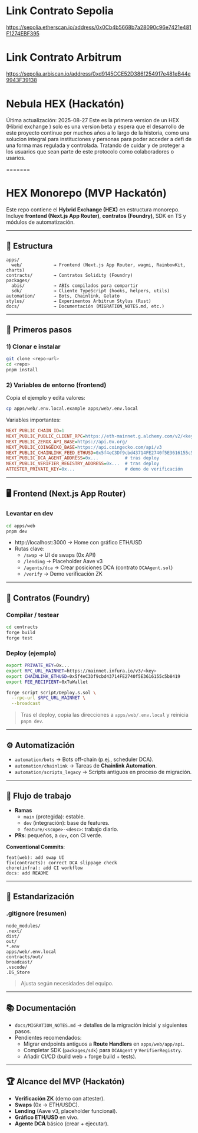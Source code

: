 # Link Contrato Sepolia
https://sepolia.etherscan.io/address/0x0Cb4b5668b7a28090c96e7421e481F1274EBF395
# Link Contrato Arbitrum
https://sepolia.arbiscan.io/address/0xd9145CCE52D386f254917e481eB44e9943F39138

# Nebula HEX (Hackatón)
Última actualización: 2025-08-27
Este es la primera version de un HEX (Hibrid exchange ) 
solo es una version beta y  espera que el desarrollo de este proyecto continue por muchos años 
a lo largo de la historia, como una solucion integral para instituciones y personas 
para poder acceder a defi de una forma mas regulada y controlada.
Tratando de cuidar y de proteger a los usuarios que 
sean parte de este protocolo como colaboradores o usarios.

=======
# HEX Monorepo (MVP Hackatón)

Este repo contiene el **Hybrid Exchange (HEX)** en estructura monorepo.  
Incluye **frontend (Next.js App Router)**, **contratos (Foundry)**, SDK en TS y módulos de automatización.

---

## 📂 Estructura

```
apps/
  web/            → Frontend (Next.js App Router, wagmi, RainbowKit, charts)
contracts/        → Contratos Solidity (Foundry)
packages/
  abis/           → ABIs compilados para compartir
  sdk/            → Cliente TypeScript (hooks, helpers, utils)
automation/       → Bots, Chainlink, Gelato
stylus/           → Experimentos Arbitrum Stylus (Rust)
docs/             → Documentación (MIGRATION_NOTES.md, etc.)
```

---

## 🚀 Primeros pasos

### 1) Clonar e instalar
```bash
git clone <repo-url>
cd <repo>
pnpm install
```

### 2) Variables de entorno (frontend)
Copia el ejemplo y edita valores:
```bash
cp apps/web/.env.local.example apps/web/.env.local
```

Variables importantes:
```ini
NEXT_PUBLIC_CHAIN_ID=1
NEXT_PUBLIC_PUBLIC_CLIENT_RPC=https://eth-mainnet.g.alchemy.com/v2/<key>
NEXT_PUBLIC_ZEROX_API_BASE=https://api.0x.org/
NEXT_PUBLIC_COINGECKO_BASE=https://api.coingecko.com/api/v3
NEXT_PUBLIC_CHAINLINK_FEED_ETHUSD=0x5f4eC3Df9cbd43714FE2740f5E3616155c5b8419
NEXT_PUBLIC_DCA_AGENT_ADDRESS=0x...          # tras deploy
NEXT_PUBLIC_VERIFIER_REGISTRY_ADDRESS=0x...  # tras deploy
ATTESTER_PRIVATE_KEY=0x...                   # demo de verificación
```

---

## 🖥️ Frontend (Next.js App Router)

### Levantar en dev
```bash
cd apps/web
pnpm dev
```

- http://localhost:3000 → Home con gráfico ETH/USD  
- Rutas clave:
  - `/swap` → UI de swaps (0x API)
  - `/lending` → Placeholder Aave v3
  - `/agents/dca` → Crear posiciones DCA (contrato `DCAAgent.sol`)
  - `/verify` → Demo verificación ZK

---

## 🔗 Contratos (Foundry)

### Compilar / testear
```bash
cd contracts
forge build
forge test
```

### Deploy (ejemplo)
```bash
export PRIVATE_KEY=0x...
export RPC_URL_MAINNET=https://mainnet.infura.io/v3/<key>
export CHAINLINK_ETHUSD=0x5f4eC3Df9cbd43714FE2740f5E3616155c5b8419
export FEE_RECIPIENT=0xTuWallet

forge script script/Deploy.s.sol \
  --rpc-url $RPC_URL_MAINNET \
  --broadcast
```

> Tras el deploy, copia las direcciones a `apps/web/.env.local` y reinicia `pnpm dev`.

---

## ⚙️ Automatización

- `automation/bots` → Bots off-chain (p.ej., scheduler DCA).
- `automation/chainlink` → Tareas de **Chainlink Automation**.
- `automation/scripts_legacy` → Scripts antiguos en proceso de migración.

---

## 🤝 Flujo de trabajo

- **Ramas**
  - `main` (protegida): estable.
  - `dev` (integración): base de features.
  - `feature/<scope>-<desc>`: trabajo diario.
- **PRs**: pequeños, a `dev`, con CI verde.

**Conventional Commits**:
```
feat(web): add swap UI
fix(contracts): correct DCA slippage check
chore(infra): add CI workflow
docs: add README
```

---

## 🧱 Estandarización

### .gitignore (resumen)
```
node_modules/
.next/
dist/
out/
*.env
apps/web/.env.local
contracts/out/
broadcast/
.vscode/
.DS_Store
```

> Ajusta según necesidades del equipo.

---

## 📚 Documentación

- `docs/MIGRATION_NOTES.md` → detalles de la migración inicial y siguientes pasos.
- Pendientes recomendados:
  - Migrar endpoints antiguos a **Route Handlers** en `apps/web/app/api`.
  - Completar SDK (`packages/sdk`) para `DCAAgent` y `VerifierRegistry`.
  - Añadir CI/CD (build web + forge build + tests).

---

## 🏆 Alcance del MVP (Hackatón)

- **Verificación ZK** (demo con attester).
- **Swaps** (0x → ETH/USDC).
- **Lending** (Aave v3, placeholder funcional).
- **Gráfico ETH/USD** en vivo.
- **Agente DCA** básico (crear + ejecutar).

